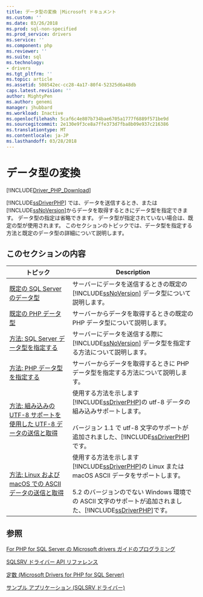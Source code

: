 ```yaml
---
title: データ型の変換 |Microsoft ドキュメント
ms.custom: ''
ms.date: 03/26/2018
ms.prod: sql-non-specified
ms.prod_service: drivers
ms.service: ''
ms.component: php
ms.reviewer: ''
ms.suite: sql
ms.technology:
- drivers
ms.tgt_pltfrm: ''
ms.topic: article
ms.assetid: 508542ec-cc28-4a17-80f4-52325d6a48db
caps.latest.revision: ''
author: MightyPen
ms.author: genemi
manager: jhubbard
ms.workload: Inactive
ms.openlocfilehash: 5caf6c4e807b734bae6705a1777f6889f571be9d
ms.sourcegitcommit: 2e130e9f3ce8a7ffe373d7fba8b09e937c216386
ms.translationtype: MT
ms.contentlocale: ja-JP
ms.lasthandoff: 03/28/2018
---
```

# <a name="converting-data-types"></a>データ型の変換
[!INCLUDE[Driver_PHP_Download](../../includes/driver_php_download.md)]

[!INCLUDE[ssDriverPHP](../../includes/ssdriverphp_md.md)] では、データを送信するとき、または [!INCLUDE[ssNoVersion](../../includes/ssnoversion_md.md)]からデータを取得するときにデータ型を指定できます。 データ型の指定は省略できます。 データ型が指定されていない場合は、既定の型が使用されます。 このセクションのトピックでは、データ型を指定する方法と既定のデータ型の詳細について説明します。  
  
## <a name="in-this-section"></a>このセクションの内容  
  
|トピック|Description|  
|---------|---------------|  
|[既定の SQL Server のデータ型](../../connect/php/default-sql-server-data-types.md)|サーバーにデータを送信するときの既定の [!INCLUDE[ssNoVersion](../../includes/ssnoversion_md.md)] データ型について説明します。|  
|[既定の PHP データ型](../../connect/php/default-php-data-types.md)|サーバーからデータを取得するときの既定の PHP データ型について説明します。|  
|[方法: SQL Server データ型を指定する](../../connect/php/how-to-specify-sql-server-data-types-when-using-the-sqlsrv-driver.md)|サーバーにデータを送信する際に [!INCLUDE[ssNoVersion](../../includes/ssnoversion_md.md)] データ型を指定する方法について説明します。|  
|[方法: PHP データ型を指定する](../../connect/php/how-to-specify-php-data-types.md)|サーバーからデータを取得するときに PHP データ型を指定する方法について説明します。|  
|[方法: 組み込みの UTF-8 サポートを使用した UTF-8 データの送信と取得](../../connect/php/how-to-send-and-retrieve-utf-8-data-using-built-in-utf-8-support.md)|使用する方法を示します[!INCLUDE[ssDriverPHP](../../includes/ssdriverphp_md.md)]の utf-8 データの組み込みサポートします。<br /><br />バージョン 1.1 で utf-8 文字のサポートが追加されました、[!INCLUDE[ssDriverPHP](../../includes/ssdriverphp_md.md)]です。|  
|[方法: Linux および macOS での ASCII データの送信と取得](../../connect/php/how-to-send-and-retrieve-ascii-data-in-linux-mac.md)|使用する方法を示します[!INCLUDE[ssDriverPHP](../../includes/ssdriverphp_md.md)]の Linux または macOS ASCII データをサポートします。<br /><br />5.2 のバージョンのでない Windows 環境での ASCII 文字のサポートが追加されました、[!INCLUDE[ssDriverPHP](../../includes/ssdriverphp_md.md)]です。|
  
## <a name="see-also"></a>参照  
[For PHP for SQL Server の Microsoft drivers ガイドのプログラミング](../../connect/php/programming-guide-for-php-sql-driver.md)

[SQLSRV ドライバー API リファレンス](../../connect/php/sqlsrv-driver-api-reference.md)

[定数 &#40;Microsoft Drivers for PHP for SQL Server&#41;](../../connect/php/constants-microsoft-drivers-for-php-for-sql-server.md)

[サンプル アプリケーション &#40;SQLSRV ドライバー&#41;](../../connect/php/example-application-sqlsrv-driver.md)  
  
